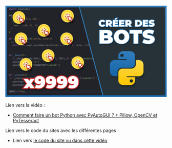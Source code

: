 [![Comment faire un bot Python avec PyAutoGUI ? + Pillow, OpenCV et PyTesseract](bot-python-pyautogui.jpg)](https://www.youtube.com/watch?v=yEYN4P0lRzY&list=PLeXyx0kOyiXtq9L7Bgix4Gqp_WXZoSy8z&index=56&pp=gAQBiAQB)

Lien vers la vidéo : 
- [Comment faire un bot Python avec PyAutoGUI ? + Pillow, OpenCV et PyTesseract](https://www.youtube.com/watch?v=yEYN4P0lRzY&list=PLeXyx0kOyiXtq9L7Bgix4Gqp_WXZoSy8z&index=56&pp=gAQBiAQB)

Lien vers le code du sites avec les différentes pages :
- Lien vers [le code du site vu dans cette vidéo](https://github.com/commentcoder/bot-playgrounds)
